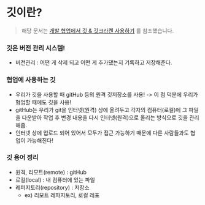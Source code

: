 # 깃이란?
> 해당 문서는 [개발 협업에서 깃 & 깃크라켄 사용하기](https://velog.io/@danna-lee/%EA%B0%9C%EB%B0%9C-%ED%98%91%EC%97%85%EC%97%90%EC%84%9C-%EA%B9%83-%EA%B9%83%ED%81%AC%EB%9D%BC%EC%BC%84-%EC%82%AC%EC%9A%A9%ED%95%98%EA%B8%B0#%EC%82%AC%EB%8B%B4-%EA%B9%83-%EC%B4%88%EB%B3%B4%EC%9E%90%EC%97%90%EA%B2%8C%EB%8A%94-%EA%B9%83%ED%81%AC%EB%9D%BC%EC%BC%84%EC%9D%84-%EC%B6%94%EC%B2%9C%ED%95%A9%EB%8B%88%EB%8B%A4) 를 참조했습니다.

### 깃은 버전 관리 시스템!
- 버전관리 : 어떤 게 삭제 되고 어떤 게 추가됐는지 기록하고 저장해준다.

### 협업에 사용하는 깃
- 우리가 깃을 사용할 때 gitHub 등의 원격 깃저장소를 사용! -> 이 점 덕분에 우리가 협업할 때에도 깃을 사용!
- gitHub는 우리가 git을 인터넷(원격) 상에 올려두고 각자의 컴퓨터(로컬)에 그 파일을 다운받아 작업 후 변경 내용을 다시 인터넷(원격)으로 올리는 방식으로 깃을 관리해줌.
- 인터넷 상에 업로드 되어 있어서 모두가 접근 가능하기 때문에 다른 사람들과도 협업이 가능해진다!

### 깃 용어 정리
- 원격, 리모트(remote) : gitHub
- 로컬(local) : 내 컴퓨터에 있는 파일
- 레퍼지토리(repository) : 저장소
    - ex) 리모트 레파지토리, 로컬 레포